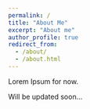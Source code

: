 ```yaml
---
permalink: /
title: "About Me"
excerpt: "About me"
author_profile: true
redirect_from: 
  - /about/
  - /about.html
---
```


Lorem Ipsum for now.

Will be updated soon...
